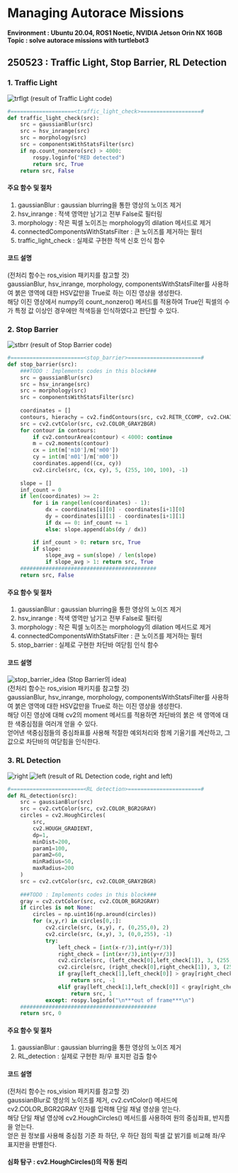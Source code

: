 # Managing Autorace Missions
**Environment : Ubuntu 20.04, ROS1 Noetic, NVIDIA Jetson Orin NX 16GB**  
**Topic       : solve autorace missions with turtlebot3**  

## 250523 : Traffic Light, Stop Barrier, RL Detection
### 1. Traffic Light
![trflgt](https://github.com/user-attachments/assets/1a24d28d-5b4b-49bf-b37b-c60d8f9cd8ef)
(result of Traffic Light code)  
```Python
#====================<traffic_light_check>===================#
def traffic_light_check(src):
    src = gaussianBlur(src)
    src = hsv_inrange(src)
    src = morphology(src)
    src = componentsWithStatsFilter(src)
    if np.count_nonzero(src) > 4000:
        rospy.loginfo("RED detected")
        return src, True
    return src, False
```
#### 주요 함수 및 절차
1. gaussianBlur : gaussian blurring을 통한 영상의 노이즈 제거
2. hsv_inrange : 적색 영역만 남기고 전부 False로 필터링
3. morphology : 작은 픽셀 노이즈는 morphology의 dilation 메서드로 제거
4. connectedComponentsWithStatsFilter : 큰 노이즈를 제거하는 필터
5. traffic_light_check : 실제로 구현한 적색 신호 인식 함수

#### 코드 설명  
(전처리 함수는 ros_vision 패키지를 참고할 것)  
gaussianBlur, hsv_inrange, morphology, componentsWithStatsFilter를 사용하여 붉은 영역에 대한 HSV값만을 True로 하는 이진 영상을 생성한다.  
해당 이진 영상에서 numpy의 count_nonzero() 메서드를 적용하여 True인 픽셀의 수가 특정 값 이상인 경우에만 적색등을 인식하였다고 판단할 수 있다.  
  
### 2. Stop Barrier
![stbrr](https://github.com/user-attachments/assets/002de3de-96b7-40b6-a354-31fdb45a7688)
(result of Stop Barrier code)  
```Python
#=======================<stop_barrier>=======================#
def stop_barrier(src):
    ###TODO : Implements codes in this block###
    src = gaussianBlur(src)
    src = hsv_inrange(src)
    src = morphology(src)
    src = componentsWithStatsFilter(src)
    
    coordinates = []
    contours, hierachy = cv2.findContours(src, cv2.RETR_CCOMP, cv2.CHAIN_APPROX_NONE)
    src = cv2.cvtColor(src, cv2.COLOR_GRAY2BGR)
    for contour in contours:
        if cv2.contourArea(contour) < 4000: continue
        m = cv2.moments(contour)
        cx = int(m['m10']/m['m00'])
        cy = int(m['m01']/m['m00'])
        coordinates.append((cx, cy))
        cv2.circle(src, (cx, cy), 5, (255, 100, 100), -1)
    
    slope = []
    inf_count = 0
    if len(coordinates) >= 2:
        for i in range(len(coordinates) - 1):
            dx = coordinates[i][0] - coordinates[i+1][0]
            dy = coordinates[i][1] - coordinates[i+1][1]
            if dx == 0: inf_count += 1
            else: slope.append(abs(dy / dx))

        if inf_count > 0: return src, True
        if slope:
            slope_avg = sum(slope) / len(slope)
            if slope_avg > 1: return src, True
    ###########################################
    return src, False
```
#### 주요 함수 및 절차
1. gaussianBlur : gaussian blurring을 통한 영상의 노이즈 제거
2. hsv_inrange : 적색 영역만 남기고 전부 False로 필터링
3. morphology : 작은 픽셀 노이즈는 morphology의 dilation 메서드로 제거
4. connectedComponentsWithStatsFilter : 큰 노이즈를 제거하는 필터
5. stop_barrier : 실제로 구현한 차단바 여닫힘 인식 함수

#### 코드 설명  
![stop_barrier_idea](https://github.com/user-attachments/assets/8df0d6f6-275b-4f32-9e48-5bc0ccadc231)
(Stop Barrier의 idea)  
(전처리 함수는 ros_vision 패키지를 참고할 것)  
gaussianBlur, hsv_inrange, morphology, componentsWithStatsFilter를 사용하여 붉은 영역에 대한 HSV값만을 True로 하는 이진 영상을 생성한다.  
해당 이진 영상에 대해 cv2의 moment 메서드를 적용하면 차단바의 붉은 색 영역에 대한 색중심점을 여러개 얻을 수 있다.  
얻어낸 색중심점들의 중심좌표를 사용해 적절한 예외처리와 함께 기울기를 계산하고, 그 값으로 차단바의 여닫힘을 인식한다.  
  
### 3. RL Detection
![right](https://github.com/user-attachments/assets/ccf1c945-388b-479e-af7f-2fe63d8b293b)
![left](https://github.com/user-attachments/assets/407ffce9-4e85-4d9f-a2a8-985aa80011da)
(result of RL Detection code, right and left)  
```Python
#=======================<RL detection>=======================#
def RL_detection(src):
    src = gaussianBlur(src)
    src = cv2.cvtColor(src, cv2.COLOR_BGR2GRAY)
    circles = cv2.HoughCircles(
        src,
        cv2.HOUGH_GRADIENT,
        dp=1,
        minDist=200,
        param1=100,
        param2=60,
        minRadius=50,
        maxRadius=200
    )
    src = cv2.cvtColor(src, cv2.COLOR_GRAY2BGR)
    
    ###TODO : Implements codes in this block###
    gray = cv2.cvtColor(src, cv2.COLOR_BGR2GRAY)
    if circles is not None:
        circles = np.uint16(np.around(circles))
        for (x,y,r) in circles[0,:]:
            cv2.circle(src, (x,y), r, (0,255,0), 2)
            cv2.circle(src, (x,y), 3, (0,0,255), -1)
            try:
                left_check = [int(x-r/3),int(y+r/3)]
                right_check = [int(x+r/3),int(y+r/3)]
                cv2.circle(src, (left_check[0],left_check[1]), 3, (255,50,50), -1)
                cv2.circle(src, (right_check[0],right_check[1]), 3, (255,150,150), -1)        
                if gray[left_check[1],left_check[0]] > gray[right_check[1],right_check[0]]:
                    return src, -1
                elif gray[left_check[1],left_check[0]] < gray[right_check[1],right_check[0]]:
                    return src, 1
            except: rospy.loginfo("\n***out of frame***\n")
    ###########################################
    return src, 0
```
#### 주요 함수 및 절차
1. gaussianBlur : gaussian blurring을 통한 영상의 노이즈 제거
2. RL_detection : 실제로 구현한 좌/우 표지판 검출 함수

#### 코드 설명  
(전처리 함수는 ros_vision 패키지를 참고할 것)  
gaussianBlur로 영상의 노이즈를 제거, cv2.cvtColor() 메서드에 cv2.COLOR_BGR2GRAY 인자를 입력해 단일 채널 영상을 얻는다.  
해당 단일 채널 영상에 cv2.HoughCircles() 메서드를 사용하여 원의 중심좌표, 반지름을 얻는다.  
얻은 원 정보를 사용해 중심점 기준 좌 하단, 우 하단 점의 픽셀 값 밝기를 비교해 좌/우 표지판을 판별한다.  

#### 심화 탐구 : cv2.HoughCircles()의 작동 원리

